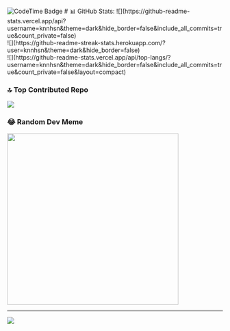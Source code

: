 <img href="https://codetime.dev" alt="CodeTime Badge" src="https://img.shields.io/endpoint?style=social&color=222&url=https%3A%2F%2Fapi.codetime.dev%2Fshield%3Fid%3D24379%26project%3D%26in=0">
# 📊 GitHub Stats:
![](https://github-readme-stats.vercel.app/api?username=knnhsn&theme=dark&hide_border=false&include_all_commits=true&count_private=false)<br/>
![](https://github-readme-streak-stats.herokuapp.com/?user=knnhsn&theme=dark&hide_border=false)<br/>
![](https://github-readme-stats.vercel.app/api/top-langs/?username=knnhsn&theme=dark&hide_border=false&include_all_commits=true&count_private=false&layout=compact)

### 🔝 Top Contributed Repo
![](https://github-contributor-stats.vercel.app/api?username=knnhsn&limit=5&theme=dark&combine_all_yearly_contributions=true)

### 😂 Random Dev Meme
<img src='https://randommeme-five.vercel.app/' style="height: 400px;"/>

---
[![](https://visitcount.itsvg.in/api?id=knnhsn&icon=0&color=0)](https://visitcount.itsvg.in)

<!-- Proudly created with GPRM ( https://gprm.itsvg.in ) -->
